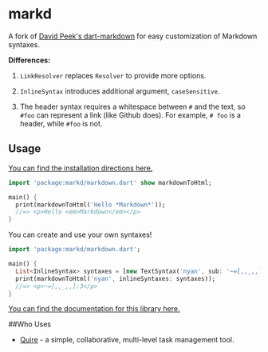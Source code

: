 markd
=====

A fork of [David Peek's dart-markdown](https://github.com/dpeek/dart-markdown)
for easy customization of Markdown syntaxes.

**Differences:**

1. `LinkResolver` replaces `Resolver` to provide more options.

2. `InlineSyntax` introduces additional argument, `caseSensitive`.

3. The header syntax requires a whitespace between `#` and the text, so `#foo` can represent a link (like Github does). For example, `# foo` is a header, while `#foo` is not.


Usage
-----

[You can find the installation directions here.][installing]

```dart
import 'package:markd/markdown.dart' show markdownToHtml;

main() {
  print(markdownToHtml('Hello *Markdown*'));
  //=> <p>Hello <em>Markdown</em></p>
}
```

You can create and use your own syntaxes!

```dart
import 'package:markd/markdown.dart';

main() {
  List<InlineSyntax> syntaxes = [new TextSyntax('nyan', sub: '~=[,,_,,]:3')];
  print(markdownToHtml('nyan', inlineSyntaxes: syntaxes));
  //=> <p>~=[,,_,,]:3</p>
}
```
[You can find the documentation for this library here.][documentation]

[installing]: http://pub.dartlang.org/packages/markdown#installing
[documentation]: http://www.dartdocs.org/documentation/markdown/0.7.0/index.html


##Who Uses

* [Quire](https://quire.io) - a simple, collaborative, multi-level task management tool.

